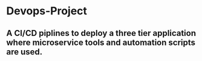 # Devops-Project

## A CI/CD piplines to deploy a three tier application where microservice tools and automation scripts are used. 
